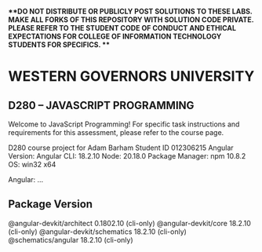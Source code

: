 <strong> **DO NOT DISTRIBUTE OR PUBLICLY POST SOLUTIONS TO THESE LABS. MAKE ALL FORKS OF THIS REPOSITORY WITH SOLUTION CODE PRIVATE. PLEASE REFER TO THE STUDENT CODE OF CONDUCT AND ETHICAL EXPECTATIONS FOR COLLEGE OF INFORMATION TECHNOLOGY STUDENTS FOR SPECIFICS. ** </strong>
# WESTERN GOVERNORS UNIVERSITY 
## D280 – JAVASCRIPT PROGRAMMING
Welcome to JavaScript Programming! 
For specific task instructions and requirements for this assessment, please refer to the course page.



D280 course project for Adam Barham
Student ID 012306215
Angular Version: 
Angular CLI: 18.2.10
Node: 20.18.0
Package Manager: npm 10.8.2
OS: win32 x64

Angular:
...

Package                      Version
------------------------------------------------------
@angular-devkit/architect    0.1802.10 (cli-only)
@angular-devkit/core         18.2.10 (cli-only)
@angular-devkit/schematics   18.2.10 (cli-only)
@schematics/angular          18.2.10 (cli-only)

 

